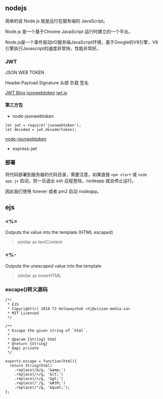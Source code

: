 ## nodejs

简单的说 Node.js 就是运行在服务端的 JavaScript。

Node.js 是一个基于Chrome JavaScript 运行时建立的一个平台。

Node.js是一个事件驱动I/O服务端JavaScript环境，基于Google的V8引擎，V8引擎执行Javascript的速度非常快，性能非常好。

### JWT
JSON WEB TOKEN

Header.Payload.Signature
头部 负载 签名

[JWT Blog](http://www.ruanyifeng.com/blog/2018/07/json_web_token-tutorial.html)
[jsonwebtoken](https://self-issued.info/docs/draft-ietf-oauth-json-web-token.html)
[jwt.io](https://jwt.io/)

#### 第三方包
- node-jsonwebtoken
```
let jwt = require('jsonwebtoken');
let decoded = jwt.decode(token);
```
[node-jsonwebtoken](https://github.com/auth0/node-jsonwebtoken)

- express-jwt


### 部署

将代码部署到服务器的代码目录，需要注意，如果直接 `npm start` 或 `node app.js` 启动，则一旦退出 ssh 远程登陆，nodeapp 就会停止运行。

因此我们使用 forever 或者 pm2 启动 nodeapp。



## ejs

### <%=
Outputs the value into the template (HTML escaped)
> similar as textContent
### <%-
Outputs the unescaped value into the template
> similar as innerHTML
### escape()转义源码
```
/*!
 * EJS
 * Copyright(c) 2010 TJ Holowaychuk <tj@vision-media.ca>
 * MIT Licensed
 */

/**
 * Escape the given string of `html`.
 *
 * @param {String} html
 * @return {String}
 * @api private
 */

exports.escape = function(html){
  return String(html)
    .replace(/&/g, '&amp;')
    .replace(/</g, '&lt;')
    .replace(/>/g, '&gt;')
    .replace(/'/g, '&#39;')
    .replace(/"/g, '&quot;');
};
```
